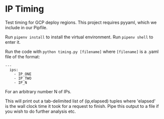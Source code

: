 # IP Timing

Test timing for GCP deploy regions. This project requires pyyaml, which we include in our Pipfile.

Run `pipenv install` to install the virtual environment. Run `pipenv shell` to enter it.

Run the code with `python timing.py [filename]` where `[filename]` is a .yaml file of the format:

```
---
  ips:
    - IP_ONE
    - IP_TWO
    - IP_N
```

For an arbitrary number N of IPs.

This will print out a tab-delimited list of (ip,elapsed) tuples where 'elapsed' is the wall clock time it took for a request to finish. Pipe this output to a file if you wish to do further analysis etc.